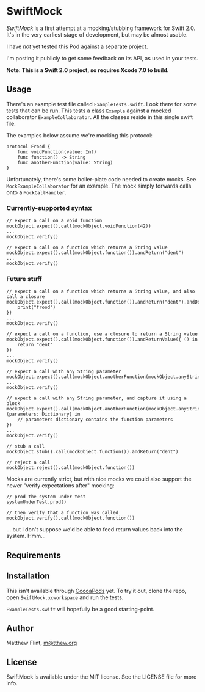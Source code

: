 # SwiftMock

<!---
[![CI Status](http://img.shields.io/travis/mflint/SwiftMock.svg?style=flat)](https://travis-ci.org/mflint/SwiftMock)
[![Version](https://img.shields.io/cocoapods/v/SwiftMock.svg?style=flat)](http://cocoapods.org/pods/SwiftMock)
[![License](https://img.shields.io/cocoapods/l/SwiftMock.svg?style=flat)](http://cocoapods.org/pods/SwiftMock)
[![Platform](https://img.shields.io/cocoapods/p/SwiftMock.svg?style=flat)](http://cocoapods.org/pods/SwiftMock)
-->

*SwiftMock* is a first attempt at a mocking/stubbing framework for Swift 2.0. It's in the very earliest stage of development, but may be almost usable.

I have *not* yet tested this Pod against a separate project.

I'm posting it publicly to get some feedback on its API, as used in your tests.

**Note: This is a Swift 2.0 project, so requires Xcode 7.0 to build.**

## Usage

There's an example test file called ```ExampleTests.swift```. Look there for some tests that can be run. This tests a class ```Example``` against a mocked collaborator ```ExampleCollaborator```. All the classes reside in this single swift file.

The examples below assume we're mocking this protocol:

```
protocol Frood {
    func voidFunction(value: Int)
    func function() -> String
    func anotherFunction(value: String)
}
```

Unfortunately, there's some boiler-plate code needed to create mocks. See ```MockExampleCollaborator``` for an example. The mock simply forwards calls onto a ```MockCallHandler```.

### Currently-supported syntax

```
// expect a call on a void function
mockObject.expect().call(mockObject.voidFunction(42))
...
mockObject.verify()
```

```
// expect a call on a function which returns a String value
mockObject.expect().call(mockObject.function()).andReturn("dent")
...
mockObject.verify()
```

### Future stuff

```
// expect a call on a function which returns a String value, and also call a closure
mockObject.expect().call(mockObject.function()).andReturn("dent").andDo({
    print("frood")
})
...
mockObject.verify()
```

```
// expect a call on a function, use a closure to return a String value
mockObject.expect().call(mockObject.function()).andReturnValue({ () in
    return "dent"
})
...
mockObject.verify()
```

```
// expect a call with any String parameter
mockObject.expect().call(mockObject.anotherFunction(mockObject.anyString()))
...
mockObject.verify()
```

```
// expect a call with any String parameter, and capture it using a block
mockObject.expect().call(mockObject.anotherFunction(mockObject.anyString())).andCapture{ (parameters: Dictionary) in
    // parameters dictionary contains the function parameters
})
...
mockObject.verify()
```

```
// stub a call
mockObject.stub().call(mockObject.function()).andReturn("dent")
```

```
// reject a call
mockObject.reject().call(mockObject.function())
```

Mocks are currently strict, but with nice mocks we could also support the newer "verify expectations after" mocking:

```
// prod the system under test
systemUnderTest.prod()

// then verify that a function was called
mockObject.verify().call(mockObject.function())
```

... but I don't suppose we'd be able to feed return values back into the system. Hmm...

## Requirements

## Installation

This isn't available through [CocoaPods](http://cocoapods.org) yet. To try it out, clone the repo, open ```SwiftMock.xcworkspace``` and run the tests.

```ExampleTests.swift``` will hopefully be a good starting-point.

<!---
SwiftMock is available through [CocoaPods](http://cocoapods.org). To install
it, simply add the following line to your Podfile:

```ruby
pod "SwiftMock"
```
-->

## Author

Matthew Flint, m@tthew.org

## License

SwiftMock is available under the MIT license. See the LICENSE file for more info.
